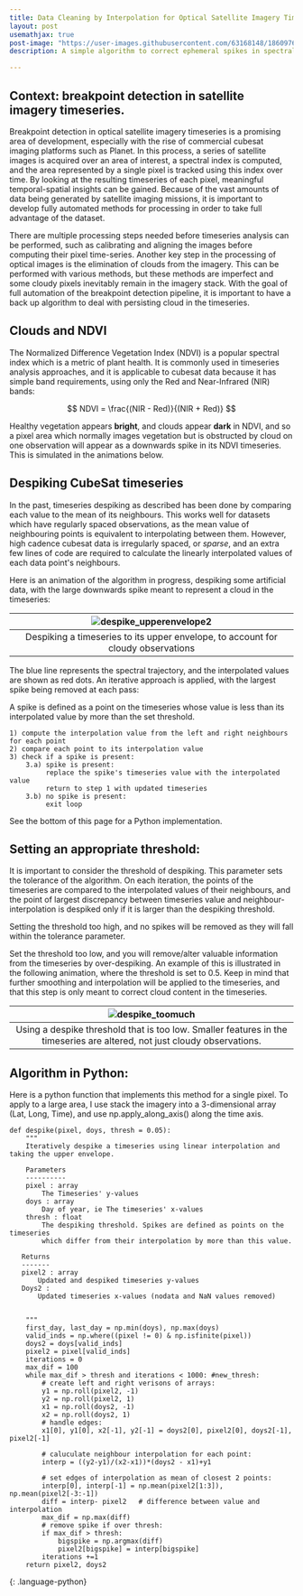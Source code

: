 ```yaml
---
title: Data Cleaning by Interpolation for Optical Satellite Imagery Timeseries
layout: post
usemathjax: true
post-image: "https://user-images.githubusercontent.com/63168148/186097612-0c4c06d0-09df-4e83-b4fe-889eccd94588.gif"
description: A simple algorithm to correct ephemeral spikes in spectral trajectories

---
```


## Context: breakpoint detection in satellite imagery timeseries.
Breakpoint detection in optical satellite imagery timeseries is a promising area of development, especially with the rise of commercial cubesat
imaging platforms such as Planet. In this process, a series of satellite images is acquired over an area of interest, a spectral index is computed, and the area represented by a single pixel is tracked using this index over time. By looking at the resulting timeseries of each pixel, meaningful temporal-spatial insights can be gained. Because of the vast amounts of data being generated by satellite imaging missions, it is important to develop fully automated methods for processing in order to take full advantage of the dataset.

There are multiple processing steps needed before timeseries analysis can be performed, such as calibrating and aligning the images before computing their pixel time-series. Another key step in the processing of optical images is the elimination of clouds from the imagery. This can be performed with various methods, but these methods are imperfect and some cloudy pixels inevitably remain in the imagery stack. With the goal of full automation of the breakpoint detection pipeline, it is important to have a back up algorithm to deal with persisting cloud in the timeseries.

## Clouds and NDVI
The Normalized Difference Vegetation Index (NDVI) is a popular spectral index which is a metric of plant health. It is commonly used in timeseries analysis approaches, and it is applicable to cubesat data because it has simple band requirements, using only the Red and Near-Infrared (NIR) bands:

$$ NDVI =  \frac{(NIR - Red)}{(NIR + Red)} $$

Healthy vegetation appears **bright**, and clouds appear **dark** in NDVI, and so a pixel area which normally images vegetation but is obstructed by cloud on one observation will appear as a downwards spike in its NDVI timeseries. This is simulated in the animations below.

## Despiking CubeSat timeseries
In the past, timeseries despiking as described has been done by comparing each value to the mean of its neighbours. This works well for datasets which have regularly spaced observations, as the mean value of neighbouring points is equivalent to interpolating between them. However, high cadence cubesat data is irregularly spaced, or _sparse_, and an extra few lines of code are required to calculate the linearly interpolated values of each data point's neighbours.

Here is an animation of the algorithm in progress, despiking some artificial data, with the large downwards spike meant to represent a cloud in the timeseries:

|![despike_upperenvelope2](https://user-images.githubusercontent.com/63168148/186097612-0c4c06d0-09df-4e83-b4fe-889eccd94588.gif)|
|:--:|
|Despiking a timeseries to its upper envelope, to account for cloudy observations|

The blue line represents the spectral trajectory, and the interpolated values are shown as red dots. An iterative approach is applied, with the largest spike being removed at each pass:

A spike is defined as a point on the timeseries whose value is less than its interpolated value by more than the set threshold. 

    1) compute the interpolation value from the left and right neighbours for each point
    2) compare each point to its interpolation value
    3) check if a spike is present:
        3.a) spike is present:
             replace the spike's timeseries value with the interpolated value
             return to step 1 with updated timeseries
        3.b) no spike is present:
             exit loop

See the bottom of this page for a Python implementation.

## Setting an appropriate threshold:

It is important to consider the threshold of despiking. This parameter sets the tolerance of the algorithm. On each iteration, the points of the timeseries are compared to the interpolated values of their neighbours, and the point of largest discrepancy between timeseries value and neighbour-interpolation is despiked only if it is larger than the despiking threshold. 

Setting the threshold too high, and no spikes will be removed as they will fall within the tolerance parameter.

Set the threshold too low, and you will remove/alter valuable information from the timeseries by over-despiking. An example of this is illustrated in the following animation, where the threshold is set to 0.5. Keep in mind that further smoothing and interpolation will be applied to the timeseries, and that this step is only meant to correct cloud content in the timeseries.

|![despike_toomuch](https://user-images.githubusercontent.com/63168148/186097661-cdd028ef-6a51-48c1-bb4b-7bf5b9f4ce85.gif)|
|:--:|
| Using a despike threshold that is too low. Smaller features in the timeseries are altered, not just cloudy observations. | 

## Algorithm in Python:

Here is a python function that implements this method for a single pixel. To apply to a large area, I use stack the imagery into a 3-dimensional array (Lat, Long, Time), and use np.apply_along_axis() along the time axis.

~~~
def despike(pixel, doys, thresh = 0.05):
    """
    Iteratively despike a timeseries using linear interpolation and taking the upper envelope.
    
    Parameters
    ----------
    pixel : array
        The Timeseries' y-values
    doys : array
        Day of year, ie The timeseries' x-values
    thresh : float
        The despiking threshold. Spikes are defined as points on the timeseries
        which differ from their interpolation by more than this value.
        
   Returns
   -------
   pixel2 : array
       Updated and despiked timeseries y-values
   Doys2 : 
       Updated timeseries x-values (nodata and NaN values removed)
        
        
    """
    first_day, last_day = np.min(doys), np.max(doys)
    valid_inds = np.where((pixel != 0) & np.isfinite(pixel))
    doys2 = doys[valid_inds]
    pixel2 = pixel[valid_inds]
    iterations = 0
    max_dif = 100
    while max_dif > thresh and iterations < 1000: #new_thresh:
        # create left and right verisons of arrays:
        y1 = np.roll(pixel2, -1)
        y2 = np.roll(pixel2, 1)
        x1 = np.roll(doys2, -1)
        x2 = np.roll(doys2, 1)
        # handle edges:
        x1[0], y1[0], x2[-1], y2[-1] = doys2[0], pixel2[0], doys2[-1], pixel2[-1] 

        # caluculate neighbour interpolation for each point:
        interp = ((y2-y1)/(x2-x1))*(doys2 - x1)+y1
        
        # set edges of interpolation as mean of closest 2 points:
        interp[0], interp[-1] = np.mean(pixel2[1:3]), np.mean(pixel2[-3:-1])
        diff = interp- pixel2   # difference between value and interpolation
        max_dif = np.max(diff)
        # remove spike if over thresh:
        if max_dif > thresh:
            bigspike = np.argmax(diff)
            pixel2[bigspike] = interp[bigspike]
        iterations +=1
    return pixel2, doys2
~~~
{: .language-python}


